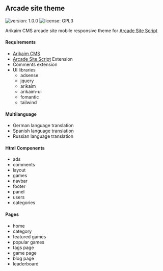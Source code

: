 ## Arcade site theme
![version: 1.0.0](https://img.shields.io/github/release/arikaim/arcade-template.svg)
![license: GPL3](https://img.shields.io/badge/License-GPLv3-blue.svg)

Arikaim CMS arcade site mobile responsive theme for [Arcade Site Script](https://codecanyon.net/item/arcade-site-script/25760680)

#### Requirements 
  * [Arikaim CMS](https://github.com/arikaim/arikaim)
  * [Arcade Site Script](https://codecanyon.net/item/arcade-site-script/25760680) Extension
  * Comments extension
  * UI libraries
    * adsense
    * jquery
    * arikaim
    * arikaim-ui
    * fomantic
    * tailwind
  
  
#### Multilanguage
 * German language translation
 * Spanish language translation
 * Russian language translation
  

#### Html Components
  * ads 
  * comments
  * layout
  * games
  * navbar
  * footer
  * panel
  * users
  * categories
  
#### Pages
  * home
  * category
  * featured games
  * popular games
  * tags page
  * game page
  * blog page
  * leaderboard 